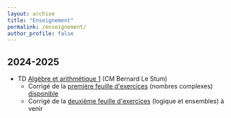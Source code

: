 ```yaml
---
layout: archive
title: "Enseignement"
permalink: /enseignement/
author_profile: false
---
```


2024-2025
---------

* TD [Algèbre et arithmétique 1](https://perso.univ-rennes1.fr/bernard.le-stum/bernard.le-stum/Enseignement.html) (CM Bernard Le Stum)
  * Corrigé de la [première feuille d'exercices](/files/enseignement/ar1-2024-td1.pdf) (nombres complexes) [disponible](/files/enseignement/ar1-2024-td1-solution.pdf)
  * Corrigé de la [deuxième feuille d'exercices](/files/enseignement/ar1-2024-td2.pdf) (logique et ensembles) à venir
<!---  * Corrigé de la [troisième feuille d'exercices](/files/enseignement/ar1-2024-td1.pdf) (arithmétique) à venir -->